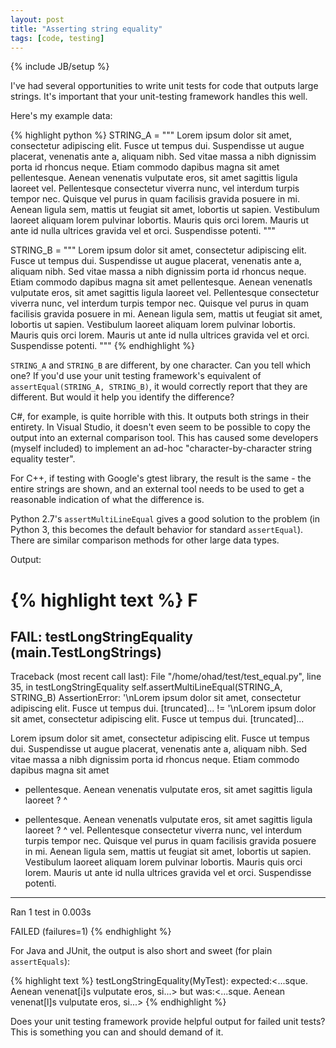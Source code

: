 ```yaml
---
layout: post
title: "Asserting string equality"
tags: [code, testing]
---
```

{% include JB/setup %}

I've had several opportunities to write unit tests for code that outputs large
strings. It's important that your unit-testing framework handles this well.

Here's my example data:

{% highlight python %}
STRING_A = """
Lorem ipsum dolor sit amet, consectetur adipiscing elit. Fusce ut tempus dui.
Suspendisse ut augue placerat, venenatis ante a, aliquam nibh. Sed vitae massa
a nibh dignissim porta id rhoncus neque. Etiam commodo dapibus magna sit amet
pellentesque. Aenean venenatis vulputate eros, sit amet sagittis ligula laoreet
vel. Pellentesque consectetur viverra nunc, vel interdum turpis tempor nec.
Quisque vel purus in quam facilisis gravida posuere in mi. Aenean ligula sem,
mattis ut feugiat sit amet, lobortis ut sapien. Vestibulum laoreet aliquam
lorem pulvinar lobortis. Mauris quis orci lorem. Mauris ut ante id nulla
ultrices gravida vel et orci. Suspendisse potenti.
"""

STRING_B = """
Lorem ipsum dolor sit amet, consectetur adipiscing elit. Fusce ut tempus dui.
Suspendisse ut augue placerat, venenatis ante a, aliquam nibh. Sed vitae massa
a nibh dignissim porta id rhoncus neque. Etiam commodo dapibus magna sit amet
pellentesque. Aenean venenatls vulputate eros, sit amet sagittis ligula laoreet
vel. Pellentesque consectetur viverra nunc, vel interdum turpis tempor nec.
Quisque vel purus in quam facilisis gravida posuere in mi. Aenean ligula sem,
mattis ut feugiat sit amet, lobortis ut sapien. Vestibulum laoreet aliquam
lorem pulvinar lobortis. Mauris quis orci lorem. Mauris ut ante id nulla
ultrices gravida vel et orci. Suspendisse potenti.
"""
{% endhighlight %}

`STRING_A` and `STRING_B` are different, by one character. Can you tell which
one?  If you'd use your unit testing framework's equivalent of
`assertEqual(STRING_A, STRING_B)`, it would correctly report that they are
different. But would it help you identify the difference?

C#, for example, is quite horrible with this. It outputs both strings in their
entirety. In Visual Studio, it doesn't even seem to be possible to copy the
output into an external comparison tool. This has caused some developers
(myself included) to implement an ad-hoc "character-by-character string
equality tester".

For C++, if testing with Google's gtest library, the result is the same - the
entire strings are shown, and an external tool needs to be used to get a
reasonable indication of what the difference is.

Python 2.7's `assertMultiLineEqual` gives a good solution to the problem (in
Python 3, this becomes the default behavior for standard `assertEqual`). There
are similar comparison methods for other large data types.

Output:

{% highlight text %}
F
======================================================================
FAIL: testLongStringEquality (__main__.TestLongStrings)
----------------------------------------------------------------------
Traceback (most recent call last):
  File "/home/ohad/test/test_equal.py", line 35, in testLongStringEquality
    self.assertMultiLineEqual(STRING_A, STRING_B)
AssertionError: '\nLorem ipsum dolor sit amet, consectetur adipiscing elit. Fusce ut tempus dui. [truncated]... != '\nLorem ipsum dolor sit amet, consectetur adipiscing elit. Fusce ut tempus dui. [truncated]...
  
  Lorem ipsum dolor sit amet, consectetur adipiscing elit. Fusce ut tempus dui.
  Suspendisse ut augue placerat, venenatis ante a, aliquam nibh. Sed vitae massa
  a nibh dignissim porta id rhoncus neque. Etiam commodo dapibus magna sit amet
- pellentesque. Aenean venenatis vulputate eros, sit amet sagittis ligula laoreet
?                             ^
+ pellentesque. Aenean venenatls vulputate eros, sit amet sagittis ligula laoreet
?                             ^
  vel. Pellentesque consectetur viverra nunc, vel interdum turpis tempor nec.
  Quisque vel purus in quam facilisis gravida posuere in mi. Aenean ligula sem,
  mattis ut feugiat sit amet, lobortis ut sapien. Vestibulum laoreet aliquam
  lorem pulvinar lobortis. Mauris quis orci lorem. Mauris ut ante id nulla
  ultrices gravida vel et orci. Suspendisse potenti.


----------------------------------------------------------------------
Ran 1 test in 0.003s

FAILED (failures=1)
{% endhighlight %}

For Java and JUnit, the output is also short and sweet (for plain `assertEquals`):

{% highlight text %}
testLongStringEquality(MyTest): expected:<...sque. Aenean venenat[i]s vulputate eros, si...> but was:<...sque. Aenean venenat[l]s vulputate eros, si...>
{% endhighlight %}

Does your unit testing framework provide helpful output for failed unit tests?
This is something you can and should demand of it.
